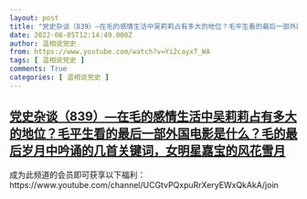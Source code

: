 ```yaml
---
layout: post
title: "党史杂谈（839）—在毛的感情生活中吴莉莉占有多大的地位？毛平生看的最后一部外国电影是什么？毛的最后岁月中吟诵的几首关键词，女明星嘉宝的风花雪月"
date: 2022-06-05T12:14:49.000Z
author: 温相说党史
from: https://www.youtube.com/watch?v=Yi2cayxT_WA
tags: [ 温相说党史 ]
comments: True
categories: [ 温相说党史 ]
---
```

<!--1654431289000-->
[党史杂谈（839）—在毛的感情生活中吴莉莉占有多大的地位？毛平生看的最后一部外国电影是什么？毛的最后岁月中吟诵的几首关键词，女明星嘉宝的风花雪月](https://www.youtube.com/watch?v=Yi2cayxT_WA)
------

<div>
成为此频道的会员即可获享以下福利：https://www.youtube.com/channel/UCGtvPQxpuRrXeryEWxQkAkA/join
</div>
